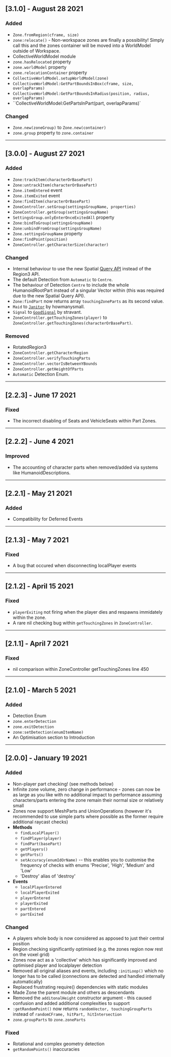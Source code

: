## [3.1.0] - August 28 2021
### Added
- ``Zone.fromRegion(cframe, size)``
- ``zone:relocate()`` - Non-workspace zones are finally a possibility! Simply call this and the zones container will be moved into a WorldModel outside of Workspace.
- CollectiveWorldModel module
- ``zone.hasRelocated`` property
- ``zone.worldModel`` property
- ``zone.relocationContainer`` property
- ``CollectiveWorldModel.setupWorldModel(zone)``
- ``CollectiveWorldModel:GetPartBoundsInBox(cframe, size, overlapParams)``
- ``CollectiveWorldModel:GetPartBoundsInRadius(position, radius, overlapParams)``
- ``CollectiveWorldModel:GetPartsInPart(part, overlapParams)`

### Changed
- ``Zone.new(zoneGroup)`` to ``Zone.new(container)``
- ``zone.group`` property to ``zone.container``



--------
## [3.0.0] - August 27 2021
### Added
- ``Zone:trackItem(characterOrBasePart)``
- ``Zone:untrackItem(characterOrBasePart)``
- ``Zone.itemEntered`` event
- ``Zone.itemExited`` event
- ``Zone:findItem(characterOrBasePart)``
- ``ZoneController.setGroup(settingsGroupName, properties)``
- ``ZoneController.getGroup(settingsGroupName)``
- ``SettingsGroup.onlyEnterOnceExitedAll`` property
- ``Zone:bindToGroup(settingsGroupName)``
- ``Zone:unbindFromGroup(settingsGroupName)``
- ``Zone.settingsGroupName`` property
- ``Zone:findPoint(position)``
- ``ZoneController.getCharacterSize(character)``

### Changed
- Internal behaviour to use the new Spatial [Query API](https://devforum.roblox.com/t/introducing-overlapparams-new-spatial-query-api/1435720) instead of the Region3 API.
- The default Detection from ``Automatic`` to ``Centre``.
- The behaviour of Detection ``Centre`` to include the whole HumanoidRootPart instead of a singular Vector within (this was required due to the new Spatial Query API).  
- ``Zone:findPart`` now returns array ``touchingZoneParts`` as its second value.
- ``Maid`` to [``Janitor``](https://github.com/howmanysmall/Janitor) by howmanysmall.
- ``Signal`` to [``GoodSignal``](https://devforum.roblox.com/t/lua-signal-class-comparison-optimal-goodsignal-class/1387063) by stravant.
- ``ZoneController.getTouchingZones(player)`` to ``ZoneController.getTouchingZones(characterOrBasePart)``.

### Removed
- RotatedRegion3
- ``ZoneController.getCharacterRegion``
- ``ZoneController.verifyTouchingParts``
- ``ZoneController.vectorIsBetweenYBounds``
- ``ZoneController.getHeightOfParts``
- ``Automatic`` Detection Enum.



--------
## [2.2.3] - June 17 2021
### Fixed
- The incorrect disabling of Seats and VehicleSeats within Part Zones.



--------
## [2.2.2] - June 4 2021
### Improved
- The accounting of character parts when removed/added via systems like HumanoidDescriptions.



--------
## [2.2.1] - May 21 2021
### Added
- Compatibility for Deferred Events



--------
## [2.1.3] - May 7 2021
### Fixed
- A bug that occured when disconnecting localPlayer events



--------
## [2.1.2] - April 15 2021
### Fixed
- ``playerExiting`` not firing when the player dies and respawns immidately within the zone.
- A rare nil checking bug within ``getTouchingZones`` in ``ZoneController``.



--------

## [2.1.1] - April 7 2021
### Fixed
- nil comparison within ZoneController getTouchingZones line 450



--------

## [2.1.0] - March 5 2021
### Added
- Detection Enum
- ``zone.enterDetection``
- ``zone.exitDetection``
- ``zone:setDetection(enumItemName)``
- An Optimisation section to Introduction



--------

## [2.0.0] - January 19 2021
### Added
- Non-player part checking! (see methods below)
- Infinite zone volume, zero change in performance - zones can now be as large as you like with no additional impact to performance assuming characters/parts entering the zone remain their normal size or relatively small
- Zones now support MeshParts and UnionOperations (however it's recommended to use simple parts where possible as the former require additional raycast checks)
- **Methods**
    - ``findLocalPlayer()``
    - ``findPlayer(player)``
    - ``findPart(basePart)``
    - ``getPlayers()``
    - ``getParts()``
    - ``setAccuracy(enumIdOrName)`` -- this enables you to customise the frequency of checks with enums 'Precise', 'High', 'Medium' and 'Low'
    - 'Destroy' alias of 'destroy'
- **Events**
    - ``localPlayerEntered``
    - ``localPlayerExited``
    - ``playerEntered``
    - ``playerExited``
    - ``partEntered``
    - ``partExited``

### Changed
- A players whole body is now considered as apposed to just their central position
- Region checking significantly optimised (e.g. the zones region now rest on the voxel grid)
- Zones now act as a 'collective' which has significantly improved and optimised player and localplayer detection
- Removed all original aliases and events, including ``:initLoop()`` which no longer has to be called (connections are detected and handled internally automatically)
- Replaced frustrating require() dependencies with static modules
- Made Zone the parent module and others as descendants
- Removed the ``additonalHeight`` constructor argument - this caused confusion and added additional complexities to support
- ``:getRandomPoint()`` now returns ``randomVector, touchingGroupParts`` instead of ``randomCFrame, hitPart, hitIntersection``
- ``zone.groupParts`` to ``zone.zoneParts``

### Fixed
- Rotational and complex geometry detection
- ``getRandomPoints()`` inaccuracies
